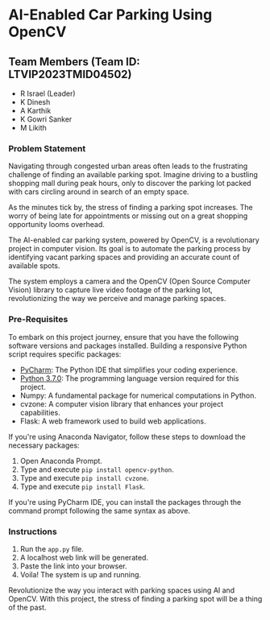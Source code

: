 # AI-Enabled Car Parking Using OpenCV

## Team Members (Team ID: LTVIP2023TMID04502)
- R Israel (Leader)
- K Dinesh
- A Karthik
- K Gowri Sanker
- M Likith

### **Problem Statement**
Navigating through congested urban areas often leads to the frustrating challenge of finding an available parking spot. Imagine driving to a bustling shopping mall during peak hours, only to discover the parking lot packed with cars circling around in search of an empty space.

As the minutes tick by, the stress of finding a parking spot increases. The worry of being late for appointments or missing out on a great shopping opportunity looms overhead.

The AI-enabled car parking system, powered by OpenCV, is a revolutionary project in computer vision. Its goal is to automate the parking process by identifying vacant parking spaces and providing an accurate count of available spots.

The system employs a camera and the OpenCV (Open Source Computer Vision) library to capture live video footage of the parking lot, revolutionizing the way we perceive and manage parking spaces.

### **Pre-Requisites**
To embark on this project journey, ensure that you have the following software versions and packages installed. Building a responsive Python script requires specific packages:

- [PyCharm](https://www.jetbrains.com/pycharm/): The Python IDE that simplifies your coding experience.
- [Python 3.7.0](https://www.python.org/downloads/release/python-370/): The programming language version required for this project.
- Numpy: A fundamental package for numerical computations in Python.
- cvzone: A computer vision library that enhances your project capabilities.
- Flask: A web framework used to build web applications.

If you're using Anaconda Navigator, follow these steps to download the necessary packages:
1. Open Anaconda Prompt.
2. Type and execute `pip install opencv-python`.
3. Type and execute `pip install cvzone`.
4. Type and execute `pip install Flask`.

If you're using PyCharm IDE, you can install the packages through the command prompt following the same syntax as above.

### **Instructions**
1. Run the `app.py` file.
2. A localhost web link will be generated.
3. Paste the link into your browser.
4. Voila! The system is up and running.

Revolutionize the way you interact with parking spaces using AI and OpenCV. With this project, the stress of finding a parking spot will be a thing of the past.